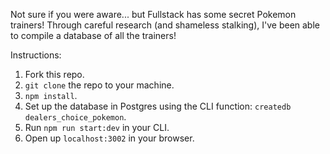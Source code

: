 Not sure if you were aware... but Fullstack has some secret Pokemon trainers! Through careful research (and shameless stalking), I've been able to compile a database of all the trainers!

Instructions:

1. Fork this repo.
2. `git clone` the repo to your machine.
3. `npm install`.
4. Set up the database in Postgres using the CLI function: `createdb dealers_choice_pokemon`.
5. Run `npm run start:dev` in your CLI.
6. Open up `localhost:3002` in your browser.
